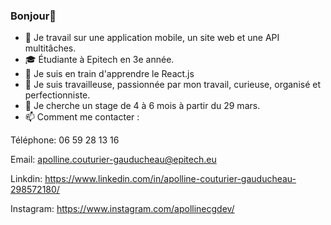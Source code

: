 ### Bonjour👋

- 🔭 Je travail sur une application mobile, un site web et une API multitâches.
- :mortar_board: Étudiante à Epitech en 3e année.
- 🌱 Je suis en train d'apprendre le React.js
- :bust_in_silhouette: Je suis travailleuse, passionnée par mon travail, curieuse, organisé et perfectionniste.
- :briefcase: Je cherche un stage de 4 à 6 mois à partir du 29 mars.
- 📫 Comment me contacter : 

Téléphone: 06 59 28 13 16

Email: apolline.couturier-gauducheau@epitech.eu

Linkdin: https://www.linkedin.com/in/apolline-couturier-gauducheau-298572180/

Instagram: https://www.instagram.com/apollinecgdev/
